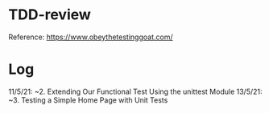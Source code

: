 # TDD-review

Reference: https://www.obeythetestinggoat.com/

# Log
11/5/21: ~2. Extending Our Functional Test Using the unittest Module
13/5/21: ~3. Testing a Simple Home Page with Unit Tests

